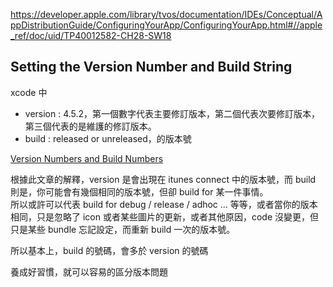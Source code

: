 https://developer.apple.com/library/tvos/documentation/IDEs/Conceptual/AppDistributionGuide/ConfiguringYourApp/ConfiguringYourApp.html#//apple_ref/doc/uid/TP40012582-CH28-SW18

## Setting the Version Number and Build String

xcode 中  

- version : 4.5.2，第一個數字代表主要修訂版本，第二個代表次要修訂版本，第三個代表的是維護的修訂版本。
- build : released or unreleased，的版本號

[Version Numbers and Build Numbers](https://developer.apple.com/library/ios/technotes/tn2420/_index.html)

根據此文章的解釋，version 是會出現在 itunes connect 中的版本號，而 build 則是，你可能會有幾個相同的版本號，但卻 build for 某一件事情。  
所以或許可以代表 build for debug / release / adhoc ... 等等，或者當你的版本相同，只是忽略了 icon 或者某些圖片的更新，或者其他原因，code 沒變更，但只是某些 bundle 忘記設定，而重新 build 一次的版本號。  

所以基本上，build 的號碼，會多於 version 的號碼

養成好習慣，就可以容易的區分版本問題